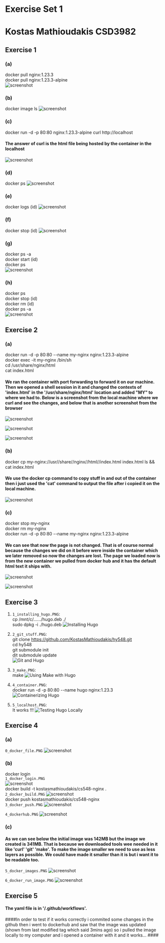 # Exercise Set 1 #
# Kostas Mathioudakis CSD3982 #

## Exercise 1 ##
### (a) ### 
docker pull nginx:1.23.3  
docker pull nginx:1.23.3-alpine  
![screenshot](./1/a.PNG)

### (b) ###  
docker image ls
![screenshot](./1/b.PNG)

### (c) ### 
docker run -d -p 80:80 nginx:1.23.3-alpine
curl http://localhost
#### The answer of curl is the html file being hosted by the container in the localhost ####  
![screenshot](./1/c.PNG)

### (d) ###
docker ps
![screenshot](./1/d.PNG)

### (e) ###
docker logs (id)
![screenshot](./1/e.PNG)

### (f) ###
docker stop (id)
![screenshot](./1/f.PNG)

### (g) ###
docker ps -a  
docker start (id)  
docker ps  
![screenshot](./1/g.PNG)

### (h) ###
docker ps  
docker stop (id)  
docker rm (id)  
docker ps -a  
![screenshot](./1/h.PNG)

## Exercise 2 ##
### (a) ###  
docker run -d -p 80:80 --name my-nginx nginx:1.23.3-alpine  
docker exec -it my-nginx /bin/sh  
cd /usr/share/nginx/html  
cat index.html  
#### We ran the container with port forwarding to forward it on our machine. Then we opened a shell session in it and changed the contexts of 'index.html' in the '/usr/share/nginx/html' location and added "MY" to where we had to.  Below is a screenshot from the local machine where we curl and see the changes, and below that is another screenshot from the browser  ####
![screenshot](./2/a.PNG)


![screenshot](./2/a2.PNG)


![screenshot](./2/a3.PNG)

### (b) ###  
docker cp my-nginx://usr//share//nginx//html//index.html index.html
ls && cat index.html  
#### We use the docker cp command to copy stuff in and out of the container then i just used the 'cat' command to output the file after i copied it on the local machine. ####
![screenshot](./2/b.PNG)

### (c) ###
docker stop my-nginx  
docker rm my-nginx  
docker run -d -p 80:80 --name my-nginx nginx:1.23.3-alpine
#### We can see that now the page is not changed. That is of course normal because the changes we did on it before were inside the container which we later removed so now the changes are lost. The page we loaded now is from the new container we pulled from docker hub and it has the default html text it ships with. ####
![screenshot](./2/c1.PNG)


![screenshot](./2/c2.PNG)

## Exercise 3 ##
1. `1_installing_hugo.PNG`:   
cp /mnt/c/....../hugo.deb ./   
sudo dpkg -i ./hugo.deb 
![Installing Hugo](3/1_installing_hugo.PNG)

2. `2_git_stuff.PNG`:   
git clone https://github.com/KostasMathioudakis/hy548.git  
cd hy548  
git submodule init  
dit submodule update  
![Git and Hugo](3/2_git_stuff.PNG)

3. `3_make.PNG`:   
make
![Using Make with Hugo](3/3_make.PNG)

4. `4_container.PNG`:   
docker run -d -p 80:80 --name hugo nginx:1.23.3
![Containerizing Hugo](3/4_container.PNG)

5. `5_localhost.PNG`:   
It works !!!
![Testing Hugo Locally](3/5_localhost.PNG)

## Exercise 4 ##  
### (a) ###
`0_docker_file.PNG`
![screenshot](./4/0_docker_file.PNG)  

### (b) ###
docker login  
`1_docker_login.PNG`  
![screenshot](./4/1_docker_login.PNG)  
docker build -t kostasmathioudakis/cs548-nginx .  
`2_docker_build.PNG`
![screenshot](./4/2_docker_build.PNG)  
docker push kostasmathioudakis/cs548-nginx  
`3_docker_push.PNG`
![screenshot](./4/3_docker_push.PNG)

`4_dockerhub.PNG`
![screenshot](./4/4_dockerhub.PNG)  

### (c) ###
#### As we can see below the initial image was 142MB but the image we created is 341MB. That is because we downloaded tools wee needed in it like 'curl' 'git' 'make'. To make the image smaller we need to use as less layers as possible. We could have made it smaller than it is but i want it to be readable too. ####
`5_docker_images.PNG`
![screenshot](./4/5_docker_images.PNG)

`6_docker_run_image.PNG`
![screenshot](./4/6_docker_run_image.PNG)

## Exercise 5 ##
#### The yaml file is in '/.github/workflows'. ####
####In order to test if it works correctly i commited some changes in the github then i went to dockerhub and saw that the image was updated (shown from last modified tag which said 3mins ago) so i pulled the image locally to my computer and i opened a container with it and it works... ####

